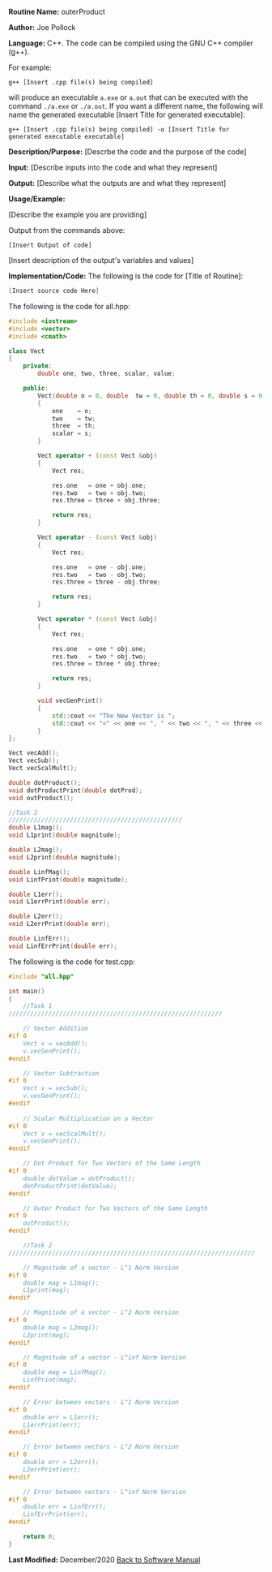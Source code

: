 **Routine Name:** outerProduct  

**Author:** Joe Pollock  

**Language:** C++. The code can be compiled using the GNU C++ compiler (g++).  

For example:  
```
g++ [Insert .cpp file(s) being compiled]
```

will produce an executable `a.exe` or `a.out` that can be executed with the command `./a.exe` or `./a.out`. If you want a different name, the following will name the
generated executable [Insert Title for generated executable]:  
```
g++ [Insert .cpp file(s) being compiled] -o [Insert Title for generated executable executable]
```

**Description/Purpose:** [Descrbe the code and the purpose of the code]  

**Input:** [Describe inputs into the code and what they represent]  

**Output:** [Describe what the outputs are and what they represent]  

**Usage/Example:**  

[Describe the example you are providing]  

Output from the commands above:  
```
[Insert Output of code]
```

[Insert description of the output's variables and values]  

**Implementation/Code:** The following is the code for [Title of Routine]:  
```C++
[Insert source code Here]
```

The following is the code for all.hpp:  
```C++
#include <iostream>
#include <vector>
#include <cmath>

class Vect
{
    private:
        double one, two, three, scalar, value;

    public:
        Vect(double o = 0, double  tw = 0, double th = 0, double s = 0)
        {
            one    = o;
            two    = tw;
            three  = th;
            scalar = s;
        }

        Vect operator + (const Vect &obj)
        {
            Vect res;

            res.one   = one + obj.one;
            res.two   = two + obj.two;
            res.three = three + obj.three;

            return res;
        }

        Vect operator - (const Vect &obj)
        {
            Vect res;

            res.one   = one - obj.one;
            res.two   = two - obj.two;
            res.three = three - obj.three;

            return res;
        }

        Vect operator * (const Vect &obj)
        {
            Vect res;

            res.one   = one * obj.one;
            res.two   = two * obj.two;
            res.three = three * obj.three;

            return res;
        }

        void vecGenPrint()
        {
            std::cout << "The New Vector is ";
            std::cout << "<" << one << ", " << two << ", " << three << ">" << std::endl;
        }
};

Vect vecAdd();
Vect vecSub();
Vect vecScalMult();

double dotProduct();
void dotProductPrint(double dotProd);
void outProduct();

//Task 2
////////////////////////////////////////////////
double L1mag();
void L1print(double magnitude);

double L2mag();
void L2print(double magnitude);

double LinfMag();
void LinfPrint(double magnitude);

double L1err();
void L1errPrint(double err);

double L2err();
void L2errPrint(double err);

double LinfErr();
void LinfErrPrint(double err);
```

The following is the code for test.cpp:  
```C++
#include "all.hpp"

int main()
{
    //Task 1
///////////////////////////////////////////////////////////

    // Vector Addition
#if 0
    Vect v = vecAdd();
    v.vecGenPrint();
#endif

    // Vector Subtraction
#if 0
    Vect v = vecSub();
    v.vecGenPrint();
#endif
    
    // Scalar Multiplication on a Vector
#if 0
    Vect v = vecScalMult();
    v.vecGenPrint();
#endif

    // Dot Product for Two Vectors of the Same Length
#if 0
    double dotValue = dotProduct();
    dotProductPrint(dotValue);
#endif

    // Outer Product for Two Vectors of the Same Length
#if 0
    outProduct();
#endif

    //Task 2
////////////////////////////////////////////////////////////////////

    // Magnitude of a vector - L^1 Norm Version
#if 0
    double mag = L1mag();
    L1print(mag);
#endif

    // Magnitude of a vector - L^2 Norm Version
#if 0
    double mag = L2mag();
    L2print(mag);
#endif

    // Magnitude of a vector - L^inf Norm Version
#if 0
    double mag = LinfMag();
    LinfPrint(mag);
#endif

    // Error between vectors - L^1 Norm Version
#if 0
    double err = L1err();
    L1errPrint(err);
#endif

    // Error between vectors - L^2 Norm Version
#if 0
    double err = L2err();
    L2errPrint(err);
#endif

    // Error between vectors - L^inf Norm Version
#if 0
    double err = LinfErr();
    LinfErrPrint(err);
#endif

    return 0;
}
```

**Last Modified:** December/2020
[Back to Software Manual](https://github.com/jpoll962/math4610/blob/master/hw_toc/SoftwareManual/SoftwareManual_toc.md)
